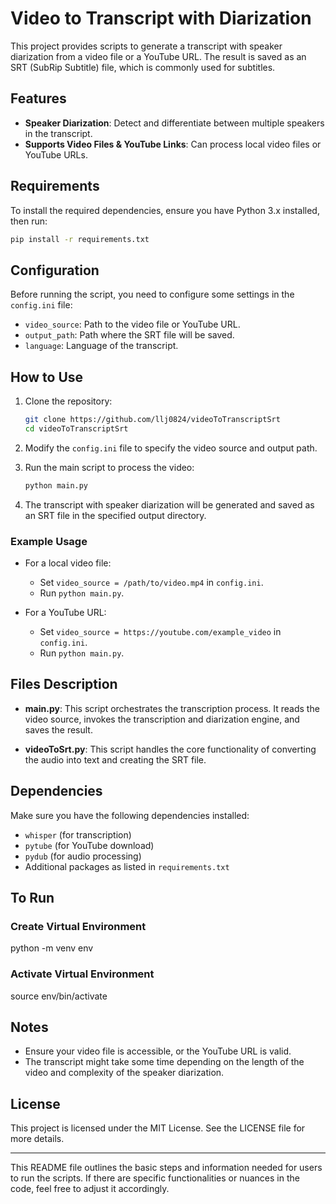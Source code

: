 # Video to Transcript with Diarization

This project provides scripts to generate a transcript with speaker diarization from a video file or a YouTube URL. The result is saved as an SRT (SubRip Subtitle) file, which is commonly used for subtitles.

## Features
- **Speaker Diarization**: Detect and differentiate between multiple speakers in the transcript.
- **Supports Video Files & YouTube Links**: Can process local video files or YouTube URLs.

## Requirements

To install the required dependencies, ensure you have Python 3.x installed, then run:

```bash
pip install -r requirements.txt
```

## Configuration

Before running the script, you need to configure some settings in the `config.ini` file:

- `video_source`: Path to the video file or YouTube URL.
- `output_path`: Path where the SRT file will be saved.
- `language`: Language of the transcript.

## How to Use

1. Clone the repository:
    ```bash
    git clone https://github.com/llj0824/videoToTranscriptSrt
    cd videoToTranscriptSrt
    ```

2. Modify the `config.ini` file to specify the video source and output path.

3. Run the main script to process the video:
    ```bash
    python main.py
    ```

4. The transcript with speaker diarization will be generated and saved as an SRT file in the specified output directory.

### Example Usage

- For a local video file:
  - Set `video_source = /path/to/video.mp4` in `config.ini`.
  - Run `python main.py`.

- For a YouTube URL:
  - Set `video_source = https://youtube.com/example_video` in `config.ini`.
  - Run `python main.py`.

## Files Description

- **main.py**: This script orchestrates the transcription process. It reads the video source, invokes the transcription and diarization engine, and saves the result.
  
- **videoToSrt.py**: This script handles the core functionality of converting the audio into text and creating the SRT file.

## Dependencies

Make sure you have the following dependencies installed:

- `whisper` (for transcription)
- `pytube` (for YouTube download)
- `pydub` (for audio processing)
- Additional packages as listed in `requirements.txt`


## To Run

### Create Virtual Environment
python -m venv env

### Activate Virtual Environment
source env/bin/activate

## Notes

- Ensure your video file is accessible, or the YouTube URL is valid.
- The transcript might take some time depending on the length of the video and complexity of the speaker diarization.

## License

This project is licensed under the MIT License. See the LICENSE file for more details.

---

This README file outlines the basic steps and information needed for users to run the scripts. If there are specific functionalities or nuances in the code, feel free to adjust it accordingly.